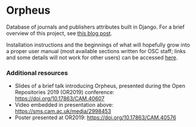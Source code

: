 # Orpheus
Database of journals and publishers attributes built in Django. For a brief overview of this project, see [this blog post]( https://unlockingresearch-blog.lib.cam.ac.uk/?p=2371).

Installation instructions and the beginnings of what will hopefully grow into a proper user manual (most available sections written for OSC staff; links and some details will not work for other users) can be accessed [here](https://github.com/osc-cam/orpheus/blob/master/docs/manual/manual.pdf).

### Additional resources

* Slides of a brief talk introducing Orpheus, presented during the Open Repositories 2019 (OR2019) conference: https://doi.org/10.17863/CAM.40607
* Video embedded in presentation above: https://sms.cam.ac.uk/media/2998453
* Poster presented at OR2019: https://doi.org/10.17863/CAM.40576
